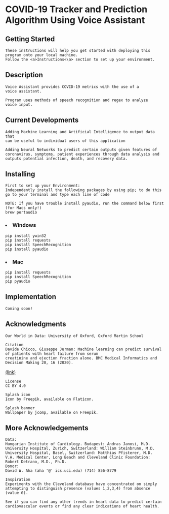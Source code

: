 # COVID-19 Tracker and Prediction Algorithm Using Voice Assistant

## Getting Started
    These instructions will help you get started with deploying this program onto your local machine.
    Follow the <a>Instructions<\a> section to set up your environment.

## Description 
    
    Voice Assistant provides COVID-19 metrics with the use of a 
    voice assistant.
        
    Program uses methods of speech recognition and regex to analyze
    voice input.

## Current Developments

    Adding Machine Learning and Artificial Intelligence to output data that 
    can be useful to individual users of this application
    
    Adding Neural Networks to predict certain outputs given features of 
    coronavirus, symptoms, patient experiences through data analysis and
    outputs potential infection, death, and recovery data.
    
## Installing
    
    First to set up your Environment:
    Independently install the following packages by using pip; to do this
    go to your terminal and type each line of code 
    
    NOTE: If you have trouble install pyaudio, run the command below first (for Macs only!)
    brew portaudio
        
### <li>Windows
    
    pip install ywin32
    pip install requests
    pip install SpeechRecognition
    pip install pyaudio
    
### <li>Mac
    
    pip install requests
    pip install SpeechRecognition
    pip pyaudio
    
    
## Implementation
    Coming soon!
    
## Acknowledgments
    Our World in Data: University of Oxford, Oxford Martin School
    
    Citation
    Davide Chicco, Giuseppe Jurman: Machine learning can predict survival of patients with heart failure from serum 
    creatinine and ejection fraction alone. BMC Medical Informatics and Decision Making 20, 16 (2020). 
<a href=https://bmcmedinformdecismak.biomedcentral.com/articles/10.1186/s12911-020-1023-5>(link)</a>

    License
    CC BY 4.0

    Splash icon
    Icon by Freepik, available on Flaticon.

    Splash banner
    Wallpaper by jcomp, available on Freepik.
    
## More Acknowledgements
    Data: 
    Hungarian Institute of Cardiology. Budapest: Andras Janosi, M.D.
    University Hospital, Zurich, Switzerland: William Steinbrunn, M.D.
    University Hospital, Basel, Switzerland: Matthias Pfisterer, M.D.
    V.A. Medical Center, Long Beach and Cleveland Clinic Foundation: Robert Detrano, M.D., Ph.D.
    Donor:
    David W. Aha (aha '@' ics.uci.edu) (714) 856-8779

    Inspiration
    Experiments with the Cleveland database have concentrated on simply attempting to distinguish presence (values 1,2,3,4) from absence (value 0).

    See if you can find any other trends in heart data to predict certain cardiovascular events or find any clear indications of heart health.


